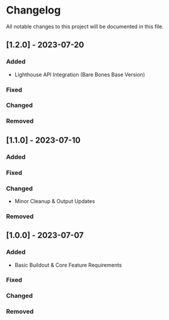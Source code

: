 # Changelog

All notable changes to this project will be documented in this file.

## [1.2.0] - 2023-07-20

### Added

- Lighthouse API Integration (Bare Bones Base Version)

### Fixed

### Changed

### Removed

## [1.1.0] - 2023-07-10

### Added

### Fixed

### Changed

- Minor Cleanup & Output Updates

### Removed

## [1.0.0] - 2023-07-07

### Added

- Basic Buildout & Core Feature Requirements

### Fixed

### Changed

### Removed